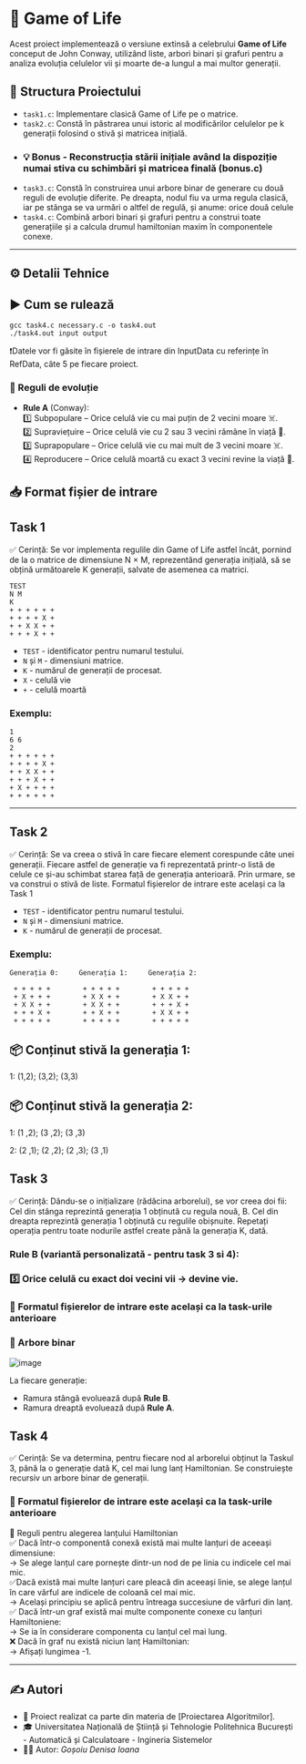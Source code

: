 
# 🧬 Game of Life 

Acest proiect implementează o versiune extinsă a celebrului **Game of Life** conceput de John Conway, utilizând liste, arbori binari și grafuri pentru a analiza evoluția celulelor vii și moarte de-a lungul a mai multor generații.

## 📁 Structura Proiectului

- `task1.c`: Implementare clasică Game of Life pe o matrice.
- `task2.c`: Constă în păstrarea unui istoric al modificărilor celulelor pe k generații folosind o stivă și matricea inițială.
-  ### 💡 Bonus - Reconstrucția stării inițiale având la dispoziție numai stiva cu schimbări și matricea finală (bonus.c)
- `task3.c`: Constă în construirea unui arbore binar de generare cu două reguli de evoluție diferite. Pe dreapta, nodul fiu va urma regula clasică, iar pe stânga se va urmări o altfel de regulă, și anume: orice două celule 
- `task4.c`: Combină arbori binari și grafuri pentru a construi toate generațiile și a calcula drumul hamiltonian maxim în componentele conexe.
---
## ⚙️ Detalii Tehnice
## ▶️ Cum se rulează

```
gcc task4.c necessary.c -o task4.out
./task4.out input output
```
❗Datele vor fi găsite în fișierele de intrare din InputData cu referințe în RefData, câte 5 pe fiecare proiect.

### 🔁 Reguli de evoluție

- **Rule A** (Conway):  
1️⃣ Subpopulare – Orice celulă vie cu mai puțin de 2 vecini moare ☠️.  
2️⃣ Supraviețuire – Orice celulă vie cu 2 sau 3 vecini rămâne în viață 🌱.   
3️⃣ Suprapopulare – Orice celulă vie cu mai mult de 3 vecini moare ☠️.  
4️⃣ Reproducere – Orice celulă moartă cu exact 3 vecini revine la viață 🔄.  

## 📥 Format fișier de intrare 
## Task 1
✅ Cerință: Se vor implementa regulile din Game of Life astfel încât, pornind de la o matrice de dimensiune N × M, reprezentând generația inițială, să se obțină următoarele K generații, salvate de asemenea ca matrici.
```
TEST 
N M 
K 
+ + + + + + 
+ + + + X + 
+ + X X + + 
+ + + X + + 
```
- `TEST` - identificator pentru numarul testului.
- `N` și `M` - dimensiuni matrice.
- `K` - numărul de generații de procesat.
- `X` - celulă vie
- `+` - celulă moartă

### Exemplu:
```
1 
6 6 
2
+ + + + + + 
+ + + + X + 
+ + X X + + 
+ + + X + + 
+ X + + + + 
+ + + + + +
```
---
## Task 2
✅ Cerință: Se va creea o stivă în care fiecare element corespunde câte unei generații. Fiecare astfel de generație va fi reprezentată printr-o listă de celule ce și-au schimbat starea față de generația anterioară. Prin urmare, se va construi o stivă de liste.
Formatul fișierelor de intrare este același ca la Task 1
- `TEST` - identificator pentru numarul testului.
- `N` și `M` - dimensiuni matrice.
- `K` - numărul de generații de procesat.
  
### Exemplu:
```
Generația 0:     Generația 1:     Generația 2:

 + + + + +        + + + + +        + + + + + 
 + X + + +        + X X + +        + X X + + 
 + X X + +        + X X + +        + + + X +
 + + + X +        + + X + +        + X X + +
 + + + + +        + + + + +        + + + + +
```
## 📦 Conținut stivă la generația 1:
1: (1,2); (3,2); (3,3)

## 📦 Conținut stivă la generația 2:
1: (1 ,2); (3 ,2); (3 ,3)

2: (2 ,1); (2 ,2); (2 ,3); (3 ,1)

## Task 3
✅ Cerință: Dându-se o inițializare (rădăcina arborelui), se vor creea doi fii: 
Cel din stânga reprezintă generația 1 obținută cu regula nouă, B.
Cel din dreapta reprezintă generația 1 obținută cu regulile obișnuite.
Repetați operația pentru toate nodurile astfel create până la generația K, dată.  
###  **Rule B** (variantă personalizată - pentru task 3 si 4):  
 ### 5️⃣ Orice celulă cu exact doi vecini vii → devine vie.  
### 📌 Formatul fișierelor de intrare este același ca la task-urile anterioare
### 🌲 Arbore binar

![image](https://github.com/user-attachments/assets/185d6a91-771e-460b-8e1d-4345ee623d79)

La fiecare generație:
- Ramura stângă evoluează după **Rule B**.
- Ramura dreaptă evoluează după **Rule A**.   

## Task 4
✅ Cerință:  Se va determina, pentru fiecare nod al arborelui obținut la Taskul 3, până la o generație dată K, cel mai lung lanț Hamiltonian.
Se construiește recursiv un arbore binar de generații.

### 📌 Formatul fișierelor de intrare este același ca la task-urile anterioare

📌 Reguli pentru alegerea lanțului Hamiltonian   
✅ Dacă într-o componentă conexă există mai multe lanțuri de aceeași dimensiune:   
   -> Se alege lanțul care pornește dintr-un nod de pe linia cu indicele cel mai mic.  
✅Dacă există mai multe lanțuri care pleacă din aceeași linie, se alege lanțul în care vârful are indicele de coloană cel mai mic.  
   -> Același principiu se aplică pentru întreaga succesiune de vârfuri din lanț.   
✅ Dacă într-un graf există mai multe componente conexe cu lanțuri Hamiltoniene:   
    -> Se ia în considerare componenta cu lanțul cel mai lung.   
❌ Dacă în graf nu există niciun lanț Hamiltonian:  
    -> Afișați lungimea -1.  

--- 
## ✍️ Autori

- 📌 Proiect realizat ca parte din materia de [Proiectarea Algoritmilor].
- 🎓 Universitatea Națională de Știință și Tehnologie Politehnica București - Automatică și Calculatoare - Ingineria Sistemelor
- 🧑‍💻 Autor: *Goșoiu Denisa Ioana*
